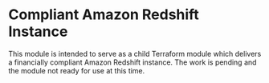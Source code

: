 # Compliant Amazon Redshift Instance

This module is intended to serve as a child Terraform module which delivers a financially compliant Amazon Redshift instance.
The work is pending and the module not ready for use at this time.

<!-- BEGIN_TF_DOCS -->
<!-- END_TF_DOCS -->

